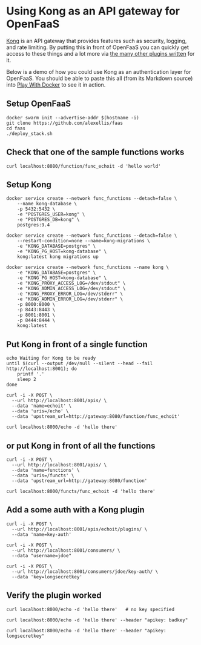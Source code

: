 # Using Kong as an API gateway for OpenFaaS

[Kong](https://getkong.org) is an API gateway that provides features such as security, logging, and rate limiting. By putting this in front of OpenFaaS you can quickly get access to these things and a lot more via [the many other plugins written](https://getkong.org/plugins/) for it.

Below is a demo of how you could use Kong as an authentication layer for OpenFaaS. You should be able to paste this all (from its Markdown source) into [Play With Docker](http://labs.play-with-docker.com/) to see it in action.

## Setup OpenFaaS

    docker swarm init --advertise-addr $(hostname -i)
    git clone https://github.com/alexellis/faas
    cd faas
    ./deploy_stack.sh

## Check that one of the sample functions works

    curl localhost:8080/function/func_echoit -d 'hello world'


## Setup Kong

    docker service create --network func_functions --detach=false \
        --name kong-database \
        -p 5432:5432 \
        -e "POSTGRES_USER=kong" \
        -e "POSTGRES_DB=kong" \
        postgres:9.4

    docker service create --network func_functions --detach=false \
        --restart-condition=none --name=kong-migrations \
        -e "KONG_DATABASE=postgres" \
        -e "KONG_PG_HOST=kong-database" \
        kong:latest kong migrations up

    docker service create --network func_functions --name kong \
        -e "KONG_DATABASE=postgres" \
        -e "KONG_PG_HOST=kong-database" \
        -e "KONG_PROXY_ACCESS_LOG=/dev/stdout" \
        -e "KONG_ADMIN_ACCESS_LOG=/dev/stdout" \
        -e "KONG_PROXY_ERROR_LOG=/dev/stderr" \
        -e "KONG_ADMIN_ERROR_LOG=/dev/stderr" \
        -p 8000:8000 \
        -p 8443:8443 \
        -p 8001:8001 \
        -p 8444:8444 \
        kong:latest


## Put Kong in front of a single function

    echo Waiting for Kong to be ready
    until $(curl --output /dev/null --silent --head --fail http://localhost:8001); do
        printf '.'
        sleep 2
    done

    curl -i -X POST \
      --url http://localhost:8001/apis/ \
      --data 'name=echoit' \
      --data 'uris=/echo' \
      --data 'upstream_url=http://gateway:8080/function/func_echoit'

    curl localhost:8000/echo -d 'hello there'

## or put Kong in front of all the functions

    curl -i -X POST \
      --url http://localhost:8001/apis/ \
      --data 'name=functions' \
      --data 'uris=/functs' \
      --data 'upstream_url=http://gateway:8080/function'

    curl localhost:8000/functs/func_echoit -d 'hello there'


## Add a some auth with a Kong plugin

    curl -i -X POST \
      --url http://localhost:8001/apis/echoit/plugins/ \
      --data 'name=key-auth'

    curl -i -X POST \
      --url http://localhost:8001/consumers/ \
      --data "username=jdoe"

    curl -i -X POST \
      --url http://localhost:8001/consumers/jdoe/key-auth/ \
      --data 'key=longsecretkey'


## Verify the plugin worked

    curl localhost:8000/echo -d 'hello there'   # no key specified

    curl localhost:8000/echo -d 'hello there' --header "apikey: badkey"

    curl localhost:8000/echo -d 'hello there' --header "apikey: longsecretkey"

